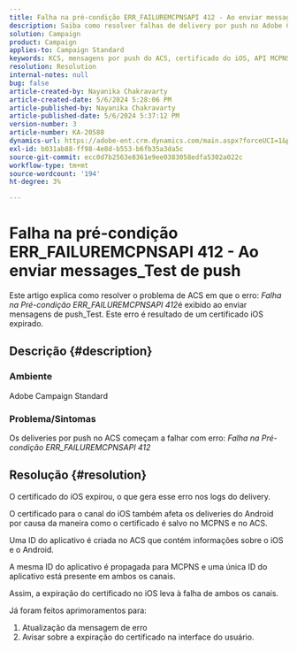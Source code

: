 ```yaml
---
title: Falha na pré-condição ERR_FAILUREMCPNSAPI 412 - Ao enviar messages_Test de push
description: Saiba como resolver falhas de delivery por push no Adobe Campaign Standard (ACS) com o erro ERR_FAILUREMCPNSAPI 412 Precondition Failed.
solution: Campaign
product: Campaign
applies-to: Campaign Standard
keywords: KCS, mensagens por push do ACS, certificado do iOS, API MCPNS, falha na pré-condição
resolution: Resolution
internal-notes: null
bug: false
article-created-by: Nayanika Chakravarty
article-created-date: 5/6/2024 5:28:06 PM
article-published-by: Nayanika Chakravarty
article-published-date: 5/6/2024 5:37:12 PM
version-number: 3
article-number: KA-20588
dynamics-url: https://adobe-ent.crm.dynamics.com/main.aspx?forceUCI=1&pagetype=entityrecord&etn=knowledgearticle&id=b02361f9-cd0b-ef11-9f8a-6045bd0065b6
exl-id: b031ab88-ff98-4e8d-b553-b6fb35a3da5c
source-git-commit: ecc0d7b2563e8361e9ee0383058edfa5302a022c
workflow-type: tm+mt
source-wordcount: '194'
ht-degree: 3%

---
```


# Falha na pré-condição ERR_FAILUREMCPNSAPI 412 - Ao enviar messages_Test de push


Este artigo explica como resolver o problema de ACS em que o erro: *Falha na Pré-condição ERR_FAILUREMCPNSAPI 412*&#x200B;é exibido ao enviar mensagens de push_Test. Este erro é resultado de um certificado iOS expirado.

## Descrição {#description}


### Ambiente

Adobe Campaign Standard

### Problema/Sintomas

Os deliveries por push no ACS começam a falhar com erro: *Falha na Pré-condição ERR_FAILUREMCPNSAPI 412*


## Resolução {#resolution}


O certificado do iOS expirou, o que gera esse erro nos logs do delivery.

O certificado para o canal do iOS também afeta os deliveries do Android por causa da maneira como o certificado é salvo no MCPNS e no ACS.

Uma ID do aplicativo é criada no ACS que contém informações sobre o iOS e o Android.

A mesma ID do aplicativo é propagada para MCPNS e uma única ID do aplicativo está presente em ambos os canais.

Assim, a expiração do certificado no iOS leva à falha de ambos os canais.

Já foram feitos aprimoramentos para:

1. Atualização da mensagem de erro
2. Avisar sobre a expiração do certificado na interface do usuário.
